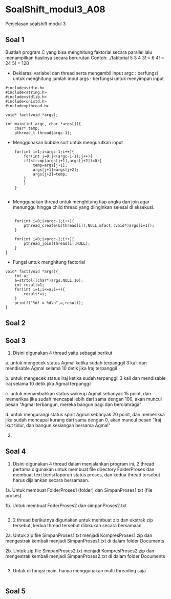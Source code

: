 # SoalShift_modul3_A08
Penjelasan soalshift modul 3

## Soal 1
Buatlah program C yang bisa menghitung faktorial secara parallel lalu menampilkan hasilnya secara berurutan
Contoh:
    ./faktorial 5 3 4
    3! = 6
    4! = 24
    5! = 120
    
    
- Deklarasi variabel dan thread serta mengambil input
  argc : berfungsi untuk menghitung jumlah input
  args : berfungsi untuk menyimpan input
```
#include<stdio.h>
#include<string.h>
#include<stdlib.h>
#include<unistd.h>
#include<pthread.h>

void* fact(void *args);

int main(int argc, char *args[]){
	char* temp;
	pthread_t thread[argc-1];
```
- Menggunakan bubble sort untuk mengurutkan input
```
	for(int i=1;i<argc-1;i++){
		for(int j=0;j<(argc-i-1);j++){
		if(strcmp(args[j+1],args[j+2])<0){
			temp=args[j+1];
			args[j+1]=args[j+2];
			args[j+2]=temp;
		}
		}
	}
	
```
- Menggunakan thread untuk menghitung tiap angka dan join agar menunggu hingga child thread yang diinginkan selesai di eksekusi.
```

	for(int i=0;i<argc-1;i++){
		pthread_create(&(thread[i]),NULL,&fact,(void*)args[i+1]);
	}

	for(int i=0;i<argc-1;i++){
		pthread_join(thread[i],NULL);
	}
}
```
- Fungsi untuk menghitung factorial
```
void* fact(void *args){
	int a;
    a=strtol((char*)args,NULL,10);
	int result=1;
    for(int i=1;i<=a;i++){
	    result*=i;
    }
	printf("%d! = %d\n",a,result);
}
```


## Soal 2


## Soal 3
1. Disini digunakan 4 thread yaitu sebagai berikut

a. untuk mengecek status Agmal ketika sudah terpanggil 3 kali dan mendisable Agmal selama 10 detik jika Iraj terpanggil

b. untuk mengecek status Iraj ketika sudah terpanggil 3 kali dan mendisable Iraj selama 10 detik jika Agmal terpanggil

c. untuk menambahkan status wakeup Agmal sebanyak 15 point, dan memeriksa jika sudah mencapai lebih dari sama dengan 100, akan muncul pesan "Agmal terbangun, mereka bangun pagi dan berolahraga"

d. untuk mengurangi status spirit Agmal sebanyak 20 point, dan memeriksa jika sudah mencapai kurang dari sama dengan 0, akan muncul pesan "Iraj ikut tidur, dan bangun kesiangan bersama Agmal"

2. 


## Soal 4
1. Disini digunakan 4 thread dalam menjalankan program ini, 2 thread pertama digunakan untuk membuat file directory FolderProses dan membuat text berisi laporan status proses, dan kedua thread tersebut harus dijalankan secara bersamaan.

1a. Untuk membuat FolderProses1 (folder) dan SimpanProses1.txt (file proses)

1b. Untuk membuat FoderProses2 dan simpanProses2.txt
```

```

2. 2 thread berikutnya digunakan untuk membuat zip dan ekstrak zip tersebut, kedua thread tersebut dilakukan secara bersamaan.

2a. Untuk zip file SimpanProses1.txt menjadi KompresProses1.zip dan mengestrak kembali menjadi SimpanProses1.txt di dalam folder Documents

2b. Untuk zip file SimpanProses2.txt menjadi KompresProses2.zip dan mengestrak kembali menjadi SimpanProses2.txt di dalam folder Documents
```

```

3. Untuk di fungsi main, hanya menggunakan multi threading saja
```

```

## Soal 5
